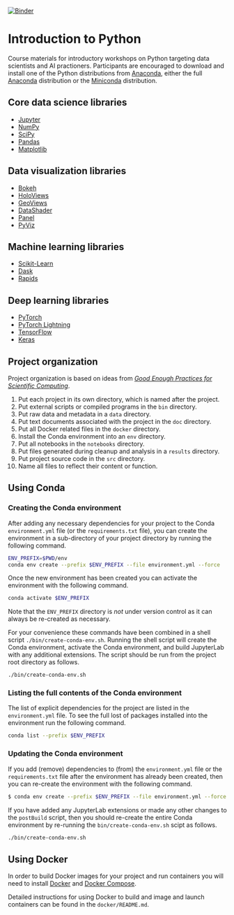 [![Binder](https://mybinder.org/badge_logo.svg)](https://mybinder.org/v2/gh/KAUST-Academy/introduction-to-python/HEAD)

# Introduction to Python

Course materials for introductory workshops on Python targeting data scientists and AI practioners. Participants are encouraged to download and install one of the Python distributions from [Anaconda](https://anaconda.org/), either the full [Anaconda](https://www.anaconda.com/products/distribution) distribution or the [Miniconda](https://docs.conda.io/en/latest/miniconda.html) distribution. 

## Core data science libraries

* [Jupyter](https://jupyter.org/)
* [NumPy](https://numpy.org/)
* [SciPy](https://scipy.org/)
* [Pandas](https://pandas.pydata.org/)
* [Matplotlib](https://matplotlib.org/)

## Data visualization libraries

* [Bokeh](https://bokeh.org/)
* [HoloViews](https://holoviews.org/)
* [GeoViews](https://geoviews.org/)
* [DataShader](https://datashader.org/)
* [Panel](https://panel.holoviz.org/)
* [PyViz](https://pyviz.org/index.html)

## Machine learning libraries

* [Scikit-Learn](https://scikit-learn.org/stable/index.html)
* [Dask](https://www.dask.org/)
* [Rapids](https://rapids.ai/)

## Deep learning libraries

* [PyTorch](https://pytorch.org/)
* [PyTorch Lightning](https://www.pytorchlightning.ai/)
* [TensorFlow](https://www.tensorflow.org/)
* [Keras](https://keras.io/)


## Project organization

Project organization is based on ideas from [_Good Enough Practices for Scientific Computing_](https://journals.plos.org/ploscompbiol/article?id=10.1371/journal.pcbi.1005510).

1. Put each project in its own directory, which is named after the project.
2. Put external scripts or compiled programs in the `bin` directory.
3. Put raw data and metadata in a `data` directory.
4. Put text documents associated with the project in the `doc` directory.
5. Put all Docker related files in the `docker` directory.
6. Install the Conda environment into an `env` directory. 
7. Put all notebooks in the `notebooks` directory.
8. Put files generated during cleanup and analysis in a `results` directory.
9. Put project source code in the `src` directory.
10. Name all files to reflect their content or function.

## Using Conda

### Creating the Conda environment

After adding any necessary dependencies for your project to the Conda `environment.yml` file 
(or the `requirements.txt` file), you can create the environment in a sub-directory of your 
project directory by running the following command.

```bash
ENV_PREFIX=$PWD/env
conda env create --prefix $ENV_PREFIX --file environment.yml --force
```

Once the new environment has been created you can activate the environment with the following 
command.

```bash
conda activate $ENV_PREFIX
```

Note that the `ENV_PREFIX` directory is *not* under version control as it can always be re-created as 
necessary.

For your convenience these commands have been combined in a shell script `./bin/create-conda-env.sh`. 
Running the shell script will create the Conda environment, activate the Conda environment, and build 
JupyterLab with any additional extensions. The script should be run from the project root directory as 
follows. 

```bash
./bin/create-conda-env.sh
```

### Listing the full contents of the Conda environment

The list of explicit dependencies for the project are listed in the `environment.yml` file. To see 
the full lost of packages installed into the environment run the following command.

```bash
conda list --prefix $ENV_PREFIX
```

### Updating the Conda environment

If you add (remove) dependencies to (from) the `environment.yml` file or the `requirements.txt` file 
after the environment has already been created, then you can re-create the environment with the 
following command.

```bash
$ conda env create --prefix $ENV_PREFIX --file environment.yml --force
```

If you have added any JupyterLab extensions or made any other changes to the `postBuild` script, then you 
should re-create the entire Conda environment by re-running the `bin/create-conda-env.sh` scipt as follows.

```bash
./bin/create-conda-env.sh
```

## Using Docker

In order to build Docker images for your project and run containers you will need to install 
[Docker](https://docs.docker.com/install/) and [Docker Compose](https://docs.docker.com/compose/install/).

Detailed instructions for using Docker to build and image and launch containers can be found in 
the `docker/README.md`.

